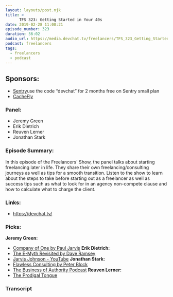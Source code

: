 ```yaml
---
layout: layouts/post.njk
title: >
      TFS 323: Getting Started in Your 40s
date: 2019-02-28 11:00:21
episode_number: 323
duration: 56:02
audio_url: https://media.devchat.tv/freelancers/TFS_323_Getting_Started_in_Your_40s.mp3
podcast: freelancers
tags: 
  - freelancers
  - podcast
---
```


## **Sponsors:**

- [Sentry](http://sentry.io/)use the code “devchat” for 2 months free on Sentry small plan
- [CacheFly](https://www.cachefly.com/)

### **Panel:**

- Jeremy Green
- Erik Dietrich
- Reuven Lerner
- Jonathan Stark

### **Episode Summary:**
In this episode of the Freelancers' Show, the panel talks about starting freelancing later in life. They share their own freelancing/consulting journeys as well as tips for a smooth transition. Listen to the show to learn about the steps to take before starting out as a freelancer as well as success tips such as what to look for in an agency non-compete&nbsp;clause and how to calculate what to charge the client.
### **Links:**

- <u><a href="https://devchat.tv/">https://devchat.tv/</a></u>

### **Picks:**
 **Jeremy Green:**
- <u><a href="https://www.amazon.com/Company-One-Staying-Small-Business/dp/1328972356">Company of One by Paul Jarvis</a></u>
**Erik Dietrich:**
- <u><a href="https://www.amazon.com/Myth-Revisited-Small-Businesses-About/dp/0887307280">The E-Myth Revisited by Dave Ramsey</a></u>
- <u><a href="https://www.youtube.com/channel/UCoLUji8TYrgDy74_iiazvYA">Jarvis Johnson - YouTube</a></u>
**Jonathan Stark:**
- <u><a href="https://www.amazon.com/Flawless-Consulting-Guide-Getting-Expertise-ebook/dp/B004NNV0QI">Flawless Consulting by Peter Block</a></u>
- <u><a href="https://www.thebusinessofauthority.com/">The Business of Authority Podcast</a></u>
**Reuven Lerner:**
- <u><a href="https://theprodigaltongue.com/">The Prodigal Tongue</a></u>


### Transcript


